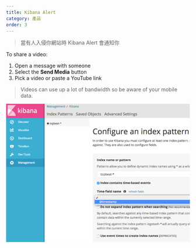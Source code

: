 ```yaml
---
title: Kibana Alert
category: 產品
order: 3
---
```



> 當有人入侵你網站時 Kibana Alert 會通知你

To share a video:

1. Open a message with someone
2. Select the **Send Media** button
3. Pick a video or paste a YouTube link

> Videos can use up a lot of bandwidth so be aware of your mobile data.

![](/uploads/versions/screen-shot-2017-03-06-at-10-29-15-am---x0-63-860-645-800-600x---.png)
